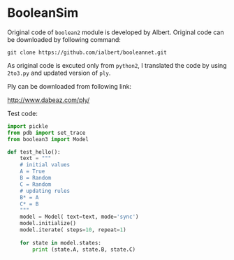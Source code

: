 # BooleanSim

Original code of `boolean2` module is developed by Albert. Original code can be downloaded by following command:

```
git clone https://github.com/ialbert/booleannet.git
```

As original code is excuted only from `python2`, I translated the code by using `2to3.py` and updated version of `ply`. 

Ply can be downloaded from following link:

http://www.dabeaz.com/ply/

Test code: 
```python
import pickle 
from pdb import set_trace
from boolean3 import Model

def test_hello():
    text = """
    # initial values
    A = True
    B = Random
    C = Random
    # updating rules
    B* = A
    C* = B
    """
    model = Model( text=text, mode='sync')
    model.initialize()
    model.iterate( steps=10, repeat=1)
    
    for state in model.states:
        print (state.A, state.B, state.C)
```
